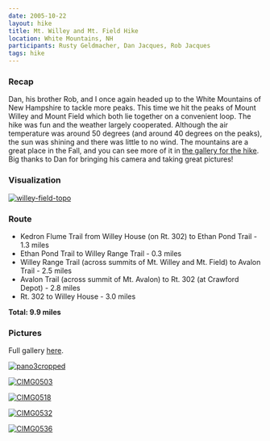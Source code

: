 ```yaml
---
date: 2005-10-22
layout: hike
title: Mt. Willey and Mt. Field Hike
location: White Mountains, NH
participants: Rusty Geldmacher, Dan Jacques, Rob Jacques
tags: hike
---
```


### Recap

Dan, his brother Rob, and I once again headed up to the White Mountains of New Hampshire to tackle more peaks. This time we hit the peaks of Mount Willey and Mount Field which both lie together on a convenient loop. The hike was fun and the weather largely cooperated. Although the air temperature was around 50 degrees (and around 40 degrees on the peaks), the sun was shining and there was little to no wind. The mountains are a great place in the Fall, and you can see more of it in [the gallery for the hike](http://www.flickr.com/photos/geldmacher/sets/72157594560549263/). Big thanks to Dan for bringing his camera and taking great pictures!

### Visualization

[![willey-field-topo](http://farm1.static.flickr.com/123/405214354_16129070c7.jpg)](http://www.flickr.com/photos/geldmacher/405214354/)

### Route

  * Kedron Flume Trail from Willey House (on Rt. 302) to Ethan Pond Trail - 1.3 miles
  * Ethan Pond Trail to Willey Range Trail - 0.3 miles
  * Willey Range Trail (across summits of Mt. Willey and Mt. Field) to Avalon Trail - 2.5 miles
  * Avalon Trail (across summit of Mt. Avalon) to Rt. 302 (at Crawford Depot) - 2.8 miles
  * Rt. 302 to Willey House - 3.0 miles

**Total: 9.9 miles**

### Pictures

Full gallery [here](http://www.flickr.com/photos/geldmacher/sets/72157594560578071/).

[![pano3cropped](http://farm1.static.flickr.com/126/404987460_8525ce7b22.jpg)](http://www.flickr.com/photos/geldmacher/404987460/)

[![CIMG0503](http://farm1.static.flickr.com/186/404978378_90a7f51d46.jpg)](http://www.flickr.com/photos/geldmacher/404978378/)

[![CIMG0518](http://farm1.static.flickr.com/138/404980609_920551547e.jpg)](http://www.flickr.com/photos/geldmacher/404980609/)

[![CIMG0532](http://farm1.static.flickr.com/141/404983914_d83d1cf8dc.jpg)](http://www.flickr.com/photos/geldmacher/404983914/)

[![CIMG0536](http://farm1.static.flickr.com/125/404985365_88b0986c6b.jpg)](http://www.flickr.com/photos/geldmacher/404985365/)
